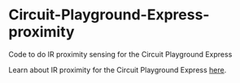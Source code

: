 # Circuit-Playground-Express-proximity
Code to do IR proximity sensing for the Circuit Playground Express

Learn about IR proximity for the Circuit Playground Express [here](/IRProximityExplained.md).
